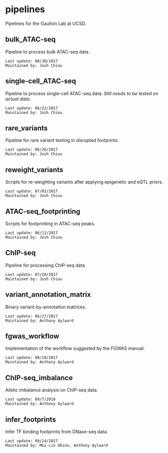 # pipelines
Pipelines for the Gaulton Lab at UCSD.  

## bulk\_ATAC-seq
Pipeline to process bulk ATAC-seq data.  
```
Last update: 08/30/2017
Maintained by: Josh Chiou
```
## single-cell\_ATAC-seq
Pipeline to process single-cell ATAC-seq data. *Still needs to be tested on actual data.*  
```
Last update: 06/22/2017
Maintained by: Josh Chiou
```
## rare\_variants
Pipeline for rare variant testing in disrupted footprints.  
```
Last update: 06/26/2017
Maintained by: Josh Chiou
```
## reweight\_variants
Scripts for re-weighting variants after applying epigenetic and eQTL priors.  
```
Last update: 07/02/2017
Maintained by: Josh Chiou
```
## ATAC-seq\_footprinting
Scripts for footprinting in ATAC-seq peaks.  
```
Last update: 06/11/2017
Maintained by: Josh Chiou
```

## ChIP-seq
Pipeline for processing ChIP-seq data
```
Last update: 07/20/2017
Maintained by: Josh Chiou
```

## variant\_annotation\_matrix
Binary variant-by-annotaiton matrices.  
```
Last update: 06/27/2017
Maintained by: Anthony Aylward
```

## fgwas\_workflow
Implementation of the workflow suggested by the FGWAS manual.  
```
Last update: 08/10/2017
Maintained by: Anthony Aylward
```

## ChIP-seq\_imbalance
Allelic imbalance analysis on ChIP-seq data.  
```
Last update: 09/7/2018
Maintained by: Anthony Aylward
```

## infer\_footprints
Infer TF binding footprints from DNase-seq data.  
```
Last update: 09/24/2017
Maintained by: Mei-Lin Okino, Anthony Aylward
```

